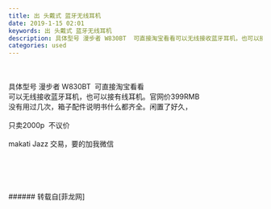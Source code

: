 ```yaml
---
title: 出 头戴式 蓝牙无线耳机
date: 2019-1-15 02:01
keywords: 出 头戴式 蓝牙无线耳机
description: 具体型号 漫步者 W830BT  可直接淘宝看看可以无线接收蓝牙耳机，也可以接有线耳机。官网价399RMB 没有用过几次，箱子配件说明书什么都齐全。闲置了好久，只卖2000p  不议价  makati Jazz 交易，要的加我微信 
categories: used
---
```

<td class="t_f" id="postmessage_2693117">

<br/>
<br/>
具体型号 漫步者 W830BT  可直接淘宝看看<br/>
可以无线接收蓝牙耳机，也可以接有线耳机。官网价399RMB <br/>
没有用过几次，箱子配件说明书什么都齐全。闲置了好久，<br/>
<br/>
只卖2000p  不议价  <br/>
<br/>
makati Jazz 交易，要的加我微信 <br/>
<br/>
<img alt="" border="0" class="zoom" data-cf-modified-093fae1a14582b6ac968079d-="" file="http://www.flw.ph/data/appbyme/upload/image/201901/15/v4ZLRRfAvdqG.jpg" id="aimg_y0Cc0" lazyloadthumb="1" onclick="" onmouseover="" src="http://www.flw.ph/data/appbyme/upload/image/201901/15/v4ZLRRfAvdqG.jpg"/><br/>
<br/>
<img alt="" border="0" class="zoom" data-cf-modified-093fae1a14582b6ac968079d-="" file="http://www.flw.ph/data/appbyme/upload/image/201901/15/hFk284CwgQCz.jpg" id="aimg_VGkG8" lazyloadthumb="1" onclick="" onmouseover="" src="http://www.flw.ph/data/appbyme/upload/image/201901/15/hFk284CwgQCz.jpg"/><br/>
<br/>
<img alt="" border="0" class="zoom" data-cf-modified-093fae1a14582b6ac968079d-="" file="http://www.flw.ph/data/appbyme/upload/image/201901/15/0Fiwhw1Ue5ZN.jpg" id="aimg_nZq9r" lazyloadthumb="1" onclick="" onmouseover="" src="http://www.flw.ph/data/appbyme/upload/image/201901/15/0Fiwhw1Ue5ZN.jpg"/><br/>
<br/>
<img alt="" border="0" class="zoom" data-cf-modified-093fae1a14582b6ac968079d-="" file="http://www.flw.ph/data/appbyme/upload/image/201901/15/AfTbnmHa6QSe.jpg" id="aimg_bwSY7" lazyloadthumb="1" onclick="" onmouseover="" src="http://www.flw.ph/data/appbyme/upload/image/201901/15/AfTbnmHa6QSe.jpg"/><br/>
<br/>
</td>
###### 转载自[菲龙网]